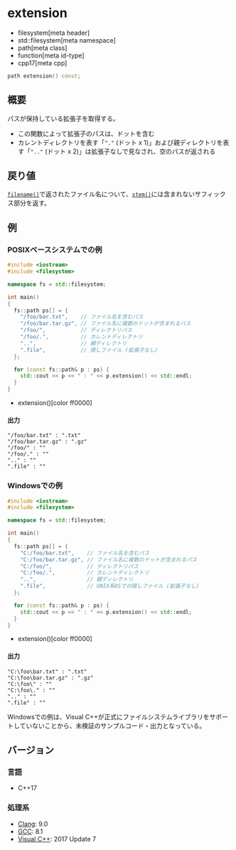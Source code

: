 # extension
* filesystem[meta header]
* std::filesystem[meta namespace]
* path[meta class]
* function[meta id-type]
* cpp17[meta cpp]

```cpp
path extension() const;
```

## 概要
パスが保持している拡張子を取得する。

- この関数によって拡張子のパスは、ドットを含む
- カレントディレクトリを表す「`"."` (ドット x 1)」および親ディレクトリを表す「`".."` (ドット x 2)」は拡張子なしで見なされ、空のパスが返される


## 戻り値
[`filename()`](filename.md)で返されたファイル名について、[`stem()`](stem.md)には含まれないサフィックス部分を返す。


## 例
### POSIXベースシステムでの例
```cpp example
#include <iostream>
#include <filesystem>

namespace fs = std::filesystem;

int main()
{
  fs::path ps[] = {
    "/foo/bar.txt",    // ファイル名を含むパス
    "/foo/bar.tar.gz", // ファイル名に複数のドットが含まれるパス
    "/foo/",           // ディレクトリパス
    "/foo/.",          // カレントディレクトリ
    "..",              // 親ディレクトリ
    ".file",           // 隠しファイル (拡張子なし)
  };

  for (const fs::path& p : ps) {
    std::cout << p << " : " << p.extension() << std::endl;
  }
}
```
* extension()[color ff0000]


#### 出力
```
"/foo/bar.txt" : ".txt"
"/foo/bar.tar.gz" : ".gz"
"/foo/" : ""
"/foo/." : ""
".." : ""
".file" : ""
```


### Windowsでの例
```cpp example
#include <iostream>
#include <filesystem>

namespace fs = std::filesystem;

int main()
{
  fs::path ps[] = {
    "C:/foo/bar.txt",    // ファイル名を含むパス
    "C:/foo/bar.tar.gz", // ファイル名に複数のドットが含まれるパス
    "C:/foo/",           // ディレクトリパス
    "C:/foo/.",          // カレントディレクトリ
    "..",                // 親ディレクトリ
    ".file",             // UNIX系OSでの隠しファイル (拡張子なし)
  };

  for (const fs::path& p : ps) {
    std::cout << p << " : " << p.extension() << std::endl;
  }
}
```
* extension()[color ff0000]

#### 出力
```
"C:\foo\bar.txt" : ".txt"
"C:\foo\bar.tar.gz" : ".gz"
"C:\foo\" : ""
"C:\foo\." : ""
".." : ""
".file" : ""
```

Windowsでの例は、Visual C++が正式にファイルシステムライブラリをサポートしていないことから、未検証のサンプルコード・出力となっている。


## バージョン
### 言語
- C++17

### 処理系
- [Clang](/implementation.md#clang): 9.0
- [GCC](/implementation.md#gcc): 8.1
- [Visual C++](/implementation.md#visual_cpp): 2017 Update 7
